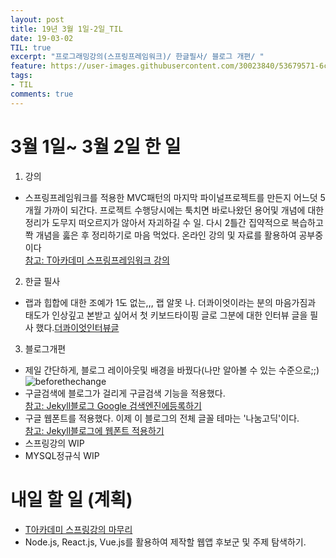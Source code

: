 ```yaml
---
layout: post
title: 19년 3월 1일-2일_TIL
date: 19-03-02
TIL: true
excerpt: "프로그래밍강의(스프링프레임워크)/ 한글필사/ 블로그 개편/ "
feature: https://user-images.githubusercontent.com/30023840/53679571-6c2ae680-3d11-11e9-9491-7e485ac4f413.jpg
tags:
- TIL
comments: true
---
```

# 3월 1일~ 3월 2일 한 일
1. 강의
 - 스프링프레임워크를 적용한 MVC패턴의 마지막 파이널프로젝트를 만든지 어느덧 5개월 가까이 되간다. 프로젝트 수행당시에는 툭치면 바로나왔던 용어및 개념에 대한 정리가 도무지 떠오르지가 않아서 자괴하길 수 일. 다시 2틀간 집약적으로 복습하고 쫙 개념을 훓은 후 정리하기로 마음 먹었다. 온라인 강의 및 자료를 활용하여 공부중이다<br>[참고: T아카데미 스프링프레임워크 강의](https://tacademy.skplanet.com/live/player/onlineLectureDetail.action?seq=88)

2. 한글 필사
 - 랩과 힙합에 대한 조예가 1도 없는,,, 랩 알못 나. 더콰이엇이라는 분의 마음가짐과 태도가 인상깊고 본받고 싶어서 첫 키보드타이핑 글로 그분에 대한 인터뷰 글을 필사 했다.[더콰이엇인터뷰글](https://seryuncheon.github.io//The-Quiett/)

3. 블로그개편
 - 제일 간단하게, 블로그 레이아웃및 배경을 바꿨다(나만 알아볼 수 있는 수준으로;;)<br>![beforethechange](https://user-images.githubusercontent.com/30023840/53679460-451fe500-3d10-11e9-8edd-c559de3e4213.jpg "짙은 배경색 때문에 상대적으로 포스팅필드가 답답해보이는 예전 디자인")
 - 구글검색에 블로그가 걸리게 구글검색 기능을 적용했다.<br>[참고: Jekyll블로그 Google 검색엔진에등록하기](https://gmlwjd9405.github.io/2017/10/20/include-blog-in-a-GoogleSearchEngine.html)
 - 구글 웹폰트를 적용했다. 이제 이 블로그의 전체 글꼴 테마는 '나눔고딕'이다.<br>[참고: Jekyll블로그에 웹폰트 적용하기](https://devyurim.github.io/development%20environment/github%20blog/2018/01/01/blog-5.html)
- 스프링강의 WIP
- MYSQL정규식 WIP

# 내일 할 일 (계획)
- [T아카데미 스프링강의 마무리](https://tacademy.skplanet.com/live/player/onlineLectureDetail.action?seq=88)
- Node.js, React.js, Vue.js를 활용하여 제작할 웹앱 후보군 및 주제 탐색하기.